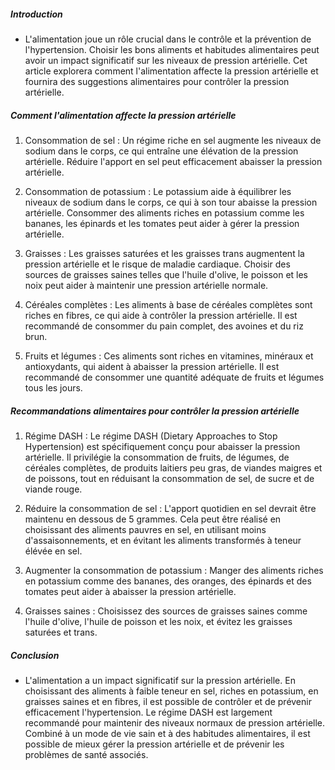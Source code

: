 ##### Introduction
* L'alimentation joue un rôle crucial dans le contrôle et la prévention de l'hypertension. Choisir les bons aliments et habitudes alimentaires peut avoir un impact significatif sur les niveaux de pression artérielle. Cet article explorera comment l'alimentation affecte la pression artérielle et fournira des suggestions alimentaires pour contrôler la pression artérielle.

##### Comment l'alimentation affecte la pression artérielle
1. Consommation de sel : Un régime riche en sel augmente les niveaux de sodium dans le corps, ce qui entraîne une élévation de la pression artérielle. Réduire l'apport en sel peut efficacement abaisser la pression artérielle.

2. Consommation de potassium : Le potassium aide à équilibrer les niveaux de sodium dans le corps, ce qui à son tour abaisse la pression artérielle. Consommer des aliments riches en potassium comme les bananes, les épinards et les tomates peut aider à gérer la pression artérielle.

3. Graisses : Les graisses saturées et les graisses trans augmentent la pression artérielle et le risque de maladie cardiaque. Choisir des sources de graisses saines telles que l'huile d'olive, le poisson et les noix peut aider à maintenir une pression artérielle normale.

4. Céréales complètes : Les aliments à base de céréales complètes sont riches en fibres, ce qui aide à contrôler la pression artérielle. Il est recommandé de consommer du pain complet, des avoines et du riz brun.

4. Fruits et légumes : Ces aliments sont riches en vitamines, minéraux et antioxydants, qui aident à abaisser la pression artérielle. Il est recommandé de consommer une quantité adéquate de fruits et légumes tous les jours.

##### Recommandations alimentaires pour contrôler la pression artérielle
1. Régime DASH : Le régime DASH (Dietary Approaches to Stop Hypertension) est spécifiquement conçu pour abaisser la pression artérielle. Il privilégie la consommation de fruits, de légumes, de céréales complètes, de produits laitiers peu gras, de viandes maigres et de poissons, tout en réduisant la consommation de sel, de sucre et de viande rouge.

2. Réduire la consommation de sel : L'apport quotidien en sel devrait être maintenu en dessous de 5 grammes. Cela peut être réalisé en choisissant des aliments pauvres en sel, en utilisant moins d'assaisonnements, et en évitant les aliments transformés à teneur élévée en sel.

3. Augmenter la consommation de potassium : Manger des aliments riches en potassium comme des bananes, des oranges, des épinards et des tomates peut aider à abaisser la pression artérielle.

4. Graisses saines : Choisissez des sources de graisses saines comme l'huile d'olive, l'huile de poisson et les noix, et évitez les graisses saturées et trans.

##### Conclusion
* L'alimentation a un impact significatif sur la pression artérielle. En choisissant des aliments à faible teneur en sel, riches en potassium, en graisses saines et en fibres, il est possible de contrôler et de prévenir efficacement l'hypertension. Le régime DASH est largement recommandé pour maintenir des niveaux normaux de pression artérielle. Combiné à un mode de vie sain et à des habitudes alimentaires, il est possible de mieux gérer la pression artérielle et de prévenir les problèmes de santé associés.